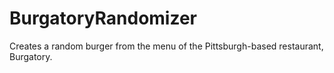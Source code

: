 # BurgatoryRandomizer

Creates a random burger from the menu of the Pittsburgh-based restaurant, Burgatory.
